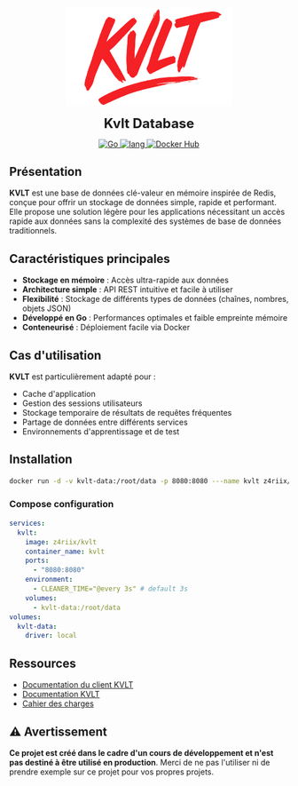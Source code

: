 <p align="center">
  <img src="./docs/assets/logo.png" alt="logo" width="300" height="auto" />
</p>
<p align="center">
  <span style="font-size: 24px; font-weight: bold;">Kvlt Database</span>
</p>
<p align="center">
  <a href="#">
    <img src='https://img.shields.io/badge/lang-Go-00ADD8?logo=go&style=plastic' alt='Go' />
  </a>
  <a href="#">
    <img src="https://img.shields.io/badge/coverage-0%25-red?style=plastic" alt="lang">
  </a>
  <a href="https://hub.docker.com/r/z4riix/kvlt">
    <img src="https://img.shields.io/docker/pulls/z4riix/kvlt?style=plastic&logo=docker" alt="Docker Hub">
  </a>
</p>

## Présentation

**KVLT** est une base de données clé-valeur en mémoire inspirée de Redis, conçue pour offrir un stockage de données simple, rapide et performant. Elle propose une solution légère pour les applications nécessitant un accès rapide aux données sans la complexité des systèmes de base de données traditionnels.

## Caractéristiques principales

- **Stockage en mémoire** : Accès ultra-rapide aux données
- **Architecture simple** : API REST intuitive et facile à utiliser
- **Flexibilité** : Stockage de différents types de données (chaînes, nombres, objets JSON)
- **Développé en Go** : Performances optimales et faible empreinte mémoire
- **Conteneurisé** : Déploiement facile via Docker

## Cas d'utilisation

**KVLT** est particulièrement adapté pour :

- Cache d'application
- Gestion des sessions utilisateurs
- Stockage temporaire de résultats de requêtes fréquentes
- Partage de données entre différents services
- Environnements d'apprentissage et de test

## Installation

```bash
docker run -d -v kvlt-data:/root/data -p 8080:8080 ---name kvlt z4riix/kvlt
```

### Compose configuration

```yaml
services:
  kvlt:
    image: z4riix/kvlt
    container_name: kvlt
    ports:
      - "8080:8080"
    environment:
      - CLEANER_TIME="@every 3s" # default 3s
    volumes:
      - kvlt-data:/root/data
volumes:
  kvlt-data:
    driver: local
```

## Ressources

- [Documentation du client KVLT](./client/README.md)
- [Documentation KVLT](./docs/README.md)
- [Cahier des charges](./docs/specifications.md)

## :warning: Avertissement

**Ce projet est créé dans le cadre d'un cours de développement et n'est pas destiné à être utilisé en production**. Merci de ne pas l'utiliser ni de prendre exemple sur ce projet pour vos propres projets.
